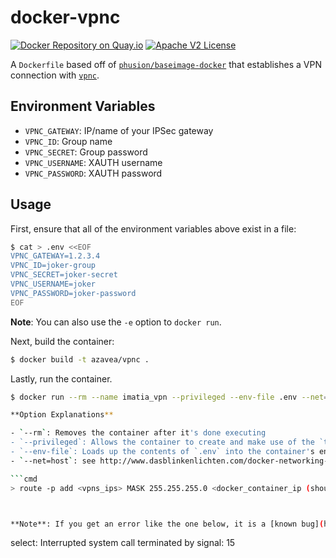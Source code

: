# docker-vpnc

[![Docker Repository on Quay.io](https://quay.io/repository/azavea/vpnc/status "Docker Repository on Quay.io")](https://quay.io/repository/azavea/vpnc)
[![Apache V2 License](http://img.shields.io/badge/license-Apache%20V2-blue.svg)](https://github.com/hectcastro/docker-sneaker/blob/develop/LICENSE)

A `Dockerfile` based off of [`phusion/baseimage-docker`](https://github.com/phusion/baseimage-docker) that establishes a VPN connection with [`vpnc`](https://www.unix-ag.uni-kl.de/~massar/vpnc/).

## Environment Variables

- `VPNC_GATEWAY`: IP/name of your IPSec gateway
- `VPNC_ID`: Group name
- `VPNC_SECRET`: Group password
- `VPNC_USERNAME`: XAUTH username
- `VPNC_PASSWORD`: XAUTH password

## Usage

First, ensure that all of the environment variables above exist in a file:

```bash
$ cat > .env <<EOF
VPNC_GATEWAY=1.2.3.4
VPNC_ID=joker-group
VPNC_SECRET=joker-secret
VPNC_USERNAME=joker
VPNC_PASSWORD=joker-password
EOF
```

**Note**: You can also use the `-e` option to `docker run`.

Next, build the container:

```bash
$ docker build -t azavea/vpnc .
```

Lastly, run the container.

```bash
$ docker run --rm --name imatia_vpn --privileged --env-file .env --net=host -d azavea/vpnc 

**Option Explanations**

- `--rm`: Removes the container after it's done executing
- `--privileged`: Allows the container to create and make use of the `tun` device
- `--env-file`: Loads up the contents of `.env` into the container's environment
- `--net=host`: see http://www.dasblinkenlichten.com/docker-networking-101-host-mode/

```cmd
> route -p add <vpns_ips> MASK 255.255.255.0 <docker_container_ip (should be like 10.0.75.X)>



**Note**: If you get an error like the one below, it is a [known bug](https://bugs.launchpad.net/ubuntu/+source/vpnc/+bug/228365) with `vpnc`:

```
select: Interrupted system call
terminated by signal: 15
```
